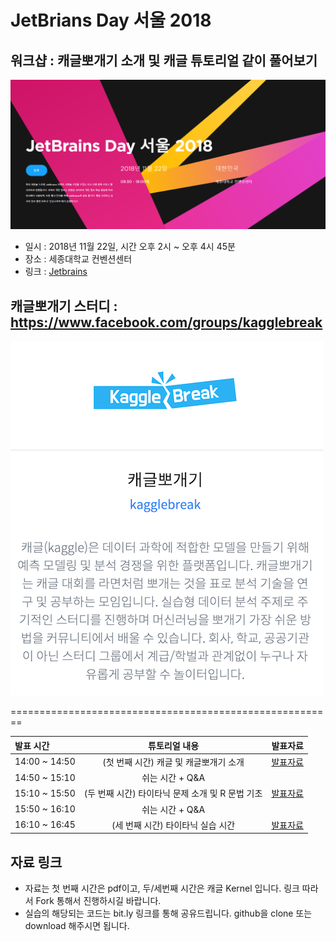 # JetBrians Day 서울 2018

## 워크샵 : 캐글뽀개기 소개 및 캐글 튜토리얼 같이 풀어보기
![jetbrain](./img/jetbrainday2018.PNG)

- 일시 : 2018년 11월 22일, 시간 오후 2시 ~ 오후 4시 45분
- 장소 : 세종대학교 컨벤션센터
- 링크 : [Jetbrains](https://info.jetbrains.com/jetbrains-day-seoul-2018.html)

## 캐글뽀개기 스터디 : https://www.facebook.com/groups/kagglebreak

![kagglebreak](./img/kagglebreak.png)

========================================================
<br>

| 발표 시간  | 튜토리얼 내용 | 발표자료 |
| :------------ | :-----------: | :-----------: |
| 14:00 ~ 14:50   | (첫 번째 시간) 캐글 및 캐글뽀개기 소개|[발표자료](https://github.com/KaggleBreak/walkingkaggle/blob/master/tutorial/jetbrainday/2018/JetbrainDay2018_%EC%BA%90%EA%B8%80%EB%BD%80%EA%B0%9C%EA%B8%B0%20%EC%86%8C%EA%B0%9C%20%EB%B0%8F%20%EC%BA%90%EA%B8%80%20%ED%8A%9C%ED%86%A0%EB%A6%AC%EC%96%BC%20%ED%92%80%EA%B8%B0_v1.pdf)|
| 14:50 ~ 15:10   | 쉬는 시간 + Q&A||
| 15:10 ~ 15:50   | (두 번째 시간) 타이타닉 문제 소개 및 R 문법 기초 |[발표자료](https://bit.ly/2Klmt7l)|
| 15:50 ~ 16:10   | 쉬는 시간 + Q&A||
| 16:10 ~ 16:45   | (세 번째 시간) 타이타닉 실습 시간|[발표자료](https://bit.ly/2A8uYhp)|

## 자료 링크
- 자료는 첫 번째 시간은 pdf이고, 두/세번째 시간은 캐글 Kernel 입니다. 링크 따라서 Fork 통해서 진행하시길 바랍니다. 
- 실습의 해당되는 코드는 bit.ly 링크를 통해 공유드립니다. github을 clone 또는 download 해주시면 됩니다.
